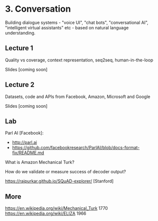# 3. Conversation

Building dialogue systems - "voice UI", "chat bots", "conversational AI", "intelligent virtual assistants" etc - based on natural language understanding.

## Lecture 1

Quality vs coverage, context representation, seq2seq, human-in-the-loop

Slides [coming soon]

## Lecture 2

Datasets, code and APIs from Facebook, Amazon, Microsoft and Google

Slides [coming soon]

## Lab

Parl AI [Facebook]:
- http://parl.ai
- https://github.com/facebookresearch/ParlAI/blob/docs-format-fix/README.md

What is Amazon Mechanical Turk?

How do we validate or measure success of decoder output?

https://rajpurkar.github.io/SQuAD-explorer/ [Stanford]


## More

https://en.wikipedia.org/wiki/Mechanical_Turk 1770
https://en.wikipedia.org/wiki/ELIZA 1966

